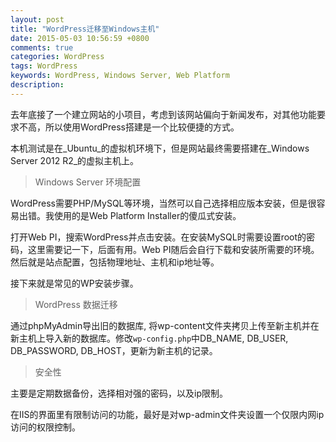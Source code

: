 ```yaml
---
layout: post
title: "WordPress迁移至Windows主机"
date: 2015-05-03 10:56:59 +0800
comments: true
categories: WordPress
tags: WordPress
keywords: WordPress, Windows Server, Web Platform
description: 
---
```

去年底接了一个建立网站的小项目，考虑到该网站偏向于新闻发布，对其他功能要求不高，所以使用WordPress搭建是一个比较便捷的方式。

本机测试是在_Ubuntu_的虚拟机环境下，但是网站最终需要搭建在_Windows Server 2012 R2_的虚拟主机上。

> Windows Server 环境配置

<!-- more -->

WordPress需要PHP/MySQL等环境，当然可以自己选择相应版本安装，但是很容易出错。我使用的是Web Platform Installer的傻瓜式安装。

打开Web PI，搜索WordPress并点击安装。在安装MySQL时需要设置root的密码，这里需要记一下，后面有用。Web PI随后会自行下载和安装所需要的环境。然后就是站点配置，包括物理地址、主机和ip地址等。

接下来就是常见的WP安装步骤。

> WordPress 数据迁移

通过phpMyAdmin导出旧的数据库, 将wp-content文件夹拷贝上传至新主机并在新主机上导入新的数据库。修改`wp-config.php`中DB_NAME, DB_USER, DB_PASSWORD, DB_HOST，更新为新主机的记录。


> 安全性

主要是定期数据备份，选择相对强的密码，以及ip限制。

在IIS的界面里有限制访问的功能，最好是对wp-admin文件夹设置一个仅限内网ip访问的权限控制。
